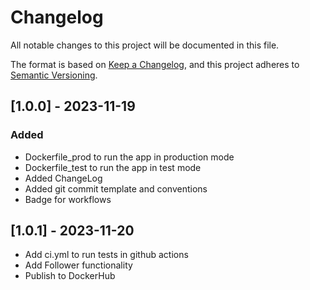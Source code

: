 # Changelog

All notable changes to this project will be documented in this file.

The format is based on [Keep a Changelog](https://keepachangelog.com/en/1.0.0/),
and this project adheres to [Semantic Versioning](https://semver.org/spec/v2.0.0.html).


## [1.0.0] - 2023-11-19

### Added
- Dockerfile_prod to run the app in production mode 
- Dockerfile_test to run the app in test mode
- Added ChangeLog
- Added git commit template and conventions
- Badge for workflows


## [1.0.1] - 2023-11-20
- Add ci.yml to run tests in github actions
- Add Follower functionality
- Publish to DockerHub


